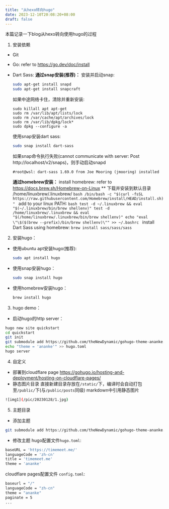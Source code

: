 ```yaml
---
title: "从hexo转向hugo"
date: 2023-12-10T20:08:20+08:00
draft: false
---
```


本篇记录一下blog从hexo转向使用hugo的过程

1. 安装依赖
* Git
* Go: refer to https://go.dev/doc/install
* Dart Sass:
	**通过snap安装(推荐)：**
	安装并启动snap:
	```bash
	sudo apt-get install snapd
	sudo apt-get install snapcraft
	```
	
	如果中途网络卡住，清除并重新安装:
	```
	sudo killall apt apt-get
	sudo rm /var/lib/apt/lists/lock
	sudo rm /var/cache/apt/archives/lock
	sudo rm /var/lib/dpkg/lock*
	sudo dpkg --configure -a
	```
	
	使用snap安装dart sass: 
	```bash
	sudo snap install dart-sass
	```
	
	如果snap命令执行失败(cannot communicate with server: Post http://localhost/v2/snaps)，则手动启动snapd
	```
	#root@wsl: dart-sass 1.69.0 from Joe Mooring (jmooring) installed
	```
		
	**通过homebrew安装：**
	install homebrew: refer to https://docs.brew.sh/Homebrew-on-Linux
		** 下载并安装到默认目录 /home/linuxbrew/.linuxbrew/
		```bash
		/bin/bash -c "$(curl -fsSL https://raw.githubusercontent.com/Homebrew/install/HEAD/install.sh)"
		```
	add to your linux PATH:
		```bash
		test -d ~/.linuxbrew && eval "$(~/.linuxbrew/bin/brew shellenv)"
		test -d /home/linuxbrew/.linuxbrew && eval "$(/home/linuxbrew/.linuxbrew/bin/brew shellenv)"
		echo "eval \"\$($(brew --prefix)/bin/brew shellenv)\"" >> ~/.bashrc
		```
	install Dart Sass using homebrew: `brew install sass/sass/sass`
	
2. 安装hugo：
* 使用ubuntu apt安装hugo(推荐):
	```bash
	sudo apt install hugo
	```
* 使用snap安装hugo：	
	```bash
	sudo snap install hugo
	```
* 使用homebrew安装hugo：
	```bash
	brew install hugo
	```

3. hugo demo：
* 启动hugo的http server：
```bash
hugo new site quickstart
cd quickstart
git init
git submodule add https://github.com/theNewDynamic/gohugo-theme-ananke.git themes/ananke
echo "theme = 'ananke'" >> hugo.toml
hugo server
```



4. 自定义
* 部署到cloudflare page
https://gohugo.io/hosting-and-deployment/hosting-on-cloudflare-pages/
* 静态图片目录
直接新建目录存放在`/static/`下，编译时会自动打包至`/public/`下(与`/public/posts`同级)
markdown中引用静态图片
```bash
![img1](/pic/20230128/1.jpg)
```

5. 主题目录
* 添加主题
```bash
git submodule add https://github.com/theNewDynamic/gohugo-theme-ananke.git themes/ananke
```
* 修改主题
hugo配置文件`hugo.toml`:
```bash
baseURL = 'https://timemeet.me/'
languageCode = 'zh-cn'
title = 'timemeet.me'
theme = 'ananke'
```

cloudflare pages配置文件 `config.toml`:
```bash
baseurl = "/"
languageCode = "zh-cn"
theme = "ananke"
paginate = 5
...
```